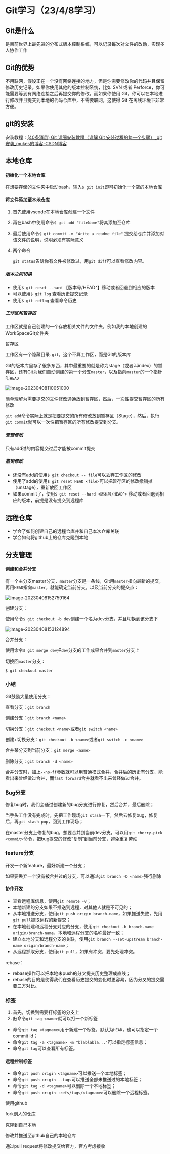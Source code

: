 # Git学习（23/4/8学习）

## Git是什么

是目前世界上最先进的分布式版本控制系统，可以记录每次对文件的改动，实现多人协作工作

## Git的优势

不用联网，假设正在一个没有网络连接的地方，但是你需要修改你的代码并且保留修改历史记录。如果你使用其他的版本控制系统，比如 SVN 或者 Perforce，你可能需要等到有网络连接之后再提交你的修改。而如果你使用 Git，你可以在本地进行修改并且提交到本地的代码仓库中，不需要联网，这使得 Git 在离线环境下非常方便。

## git的安装

安装教程：[(40条消息) Git 详细安装教程（详解 Git 安装过程的每一个步骤）_git安装_mukes的博客-CSDN博客](https://blog.csdn.net/mukes/article/details/115693833?ops_request_misc=%7B%22request%5Fid%22%3A%22168091658016800227422842%22%2C%22scm%22%3A%2220140713.130102334..%22%7D&request_id=168091658016800227422842&biz_id=0&utm_medium=distribute.pc_search_result.none-task-blog-2~all~top_positive~default-1-115693833-null-null.142^v82^insert_down38,201^v4^add_ask,239^v2^insert_chatgpt&utm_term=安装git&spm=1018.2226.3001.4187)

## 本地仓库

#### 初始化一个本地仓库

在想要存储的文件夹中启动bash，输入`$ git init`即可初始化一个空的本地仓库

#### 将文件添加至本地仓库

1. 首先使用vscode在本地仓库创建一个文件

2. 再在bash中使用命令`$ git add "fileName"`将其添加至仓库

3. 最后使用命令`$ git commit -m "Write a readme file"` 提交给仓库并添加对该文件的说明，说明必须有实际意义

4. 两个命令

   `git status`告诉你有文件被修改过，用`git diff`可以查看修改内容。

[^Tips：add和commit命令分开使用，是因为可以添加多个文件，一次提交]: 

##### 版本之间切换

- 使用`$ git reset --hard` 【版本号/HEAD^】移动或者回退到相应的版本
- 可以使用`$ git log` 查看历史提交记录
- 使用`$ git reflog` 查看命令历史

##### 工作区和暂存区

工作区就是自己创建的一个存放相关文件的文件夹，例如我的本地创建的WorkSpaceGit文件夹

暂存区

工作区有一个隐藏目录`.git`，这个不算工作区，而是Git的版本库

Git的版本库里存了很多东西，其中最重要的就是称为stage（或者叫index）的暂存区，还有Git为我们自动创建的第一个分支`master`，以及指向`master`的一个指针叫`HEAD`

![image-20230408110051000](C:\Users\Kivi\AppData\Roaming\Typora\typora-user-images\image-20230408110051000.png)

简单理解为需要提交的文件修改通通放到暂存区，然后，一次性提交暂存区的所有修改

`git add`命令实际上就是把要提交的所有修改放到暂存区（Stage），然后，执行`git commit`就可以一次性把暂存区的所有修改提交到分支。

##### 管理修改

只有add过的内容提交过后才能被commit提交

##### 撤销修改

- 还没有add的使用`$ git checkout -- file`可以丢弃工作区的修改
- 使用了add的使用`$ git reset HEAD <file>`可以把暂存区的修改撤销掉（unstage），重新放回工作区
- 如果commit了，使用`$ git reset --hard <版本号/HEAD^>` 移动或者回退到相应的版本，前提是没有提交到远程库



## 远程仓库

- 学会了如何创建自己的远程仓库并和自己本次仓库关联
- 学会如何将github上的仓库克隆到本地



## 分支管理

#### 创建和合并分支

有一个主分支master分支，`master`分支是一条线，Git用`master`指向最新的提交，再用`HEAD`指向`master`，就能确定当前分支，以及当前分支的提交点：

![image-20230408152759164](C:\Users\Kivi\AppData\Roaming\Typora\typora-user-images\image-20230408152759164.png)

创建分支：

使用命令`$ git checkout -b dev`创建一个名为dev分支，并且切换到该分支下



![image-20230408153124894](C:\Users\Kivi\AppData\Roaming\Typora\typora-user-images\image-20230408153124894.png)

合并分支：

使用命令`$ git merge dev`把`dev`分支的工作成果合并到`master`分支上

切换回`master`分支：

```
$ git checkout master
```

### 小结

Git鼓励大量使用分支：

查看分支：`git branch`

创建分支：`git branch <name>`

切换分支：`git checkout <name>`或者`git switch <name>`

创建+切换分支：`git checkout -b <name>`或者`git switch -c <name>`

合并某分支到当前分支：`git merge <name>`

删除分支：`git branch -d <name>`

合并分支时，加上`--no-ff`参数就可以用普通模式合并，合并后的历史有分支，能看出来曾经做过合并，而`fast forward`合并就看不出来曾经做过合并。

### Bug分支

修复bug时，我们会通过创建新的bug分支进行修复，然后合并，最后删除；

当手头工作没有完成时，先把工作现场`git stash`一下，然后去修复bug，修复后，再`git stash pop`，回到工作现场；

在master分支上修复的bug，想要合并到当前dev分支，可以用`git cherry-pick <commit>`命令，把bug提交的修改“复制”到当前分支，避免重复劳动

### feature分支

开发一个新feature，最好新建一个分支；

如果要丢弃一个没有被合并过的分支，可以通过`git branch -D <name>`强行删除

#### 协作开发

- 查看远程库信息，使用`git remote -v`；
- 本地新建的分支如果不推送到远程，对其他人就是不可见的；
- 从本地推送分支，使用`git push origin branch-name`，如果推送失败，先用`git pull`抓取远程的新提交；
- 在本地创建和远程分支对应的分支，使用`git checkout -b branch-name origin/branch-name`，本地和远程分支的名称最好一致；
- 建立本地分支和远程分支的关联，使用`git branch --set-upstream branch-name origin/branch-name`；
- 从远程抓取分支，使用`git pull`，如果有冲突，要先处理冲突。

rebase：

- rebase操作可以把本地未push的分叉提交历史整理成直线；
- rebase的目的是使得我们在查看历史提交的变化时更容易，因为分叉的提交需要三方对比。



### 标签

1. 首先，切换到需要打标签的分支上
2. 敲命令`git tag <name>`就可以打一个新标签

 <!--注意：标签总是和某个commit挂钩。如果这个commit既出现在master分支，又出现在dev分支，那么在这两个分支上都可以看到这个标签。-->

- 命令`git tag <tagname>`用于新建一个标签，默认为`HEAD`，也可以指定一个commit id；
- 命令`git tag -a <tagname> -m "blablabla..."`可以指定标签信息；
- 命令`git tag`可以查看所有标签。

#### 远程控制标签

- 命令`git push origin <tagname>`可以推送一个本地标签；
- 命令`git push origin --tags`可以推送全部未推送过的本地标签；
- 命令`git tag -d <tagname>`可以删除一个本地标签；
- 命令`git push origin :refs/tags/<tagname>`可以删除一个远程标签。

使用github

fork别人的仓库

克隆到自己本地

修改并推送至github自己的本地仓库

通过pull request将修改提交给官方，官方考虑接收